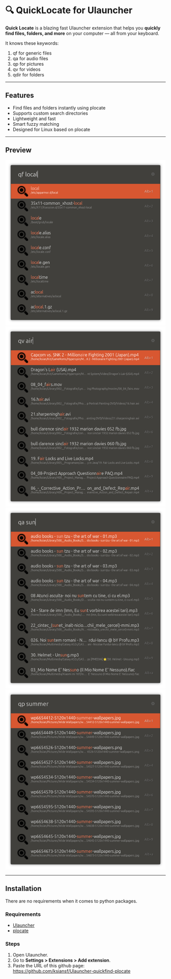 # 🔍 QuickLocate for Ulauncher

**Quick Locate** is a blazing fast Ulauncher extension that helps you **quickly find files, folders, and more** on your computer — all from your keyboard.

It knows these keywords:
1. qf for generic files
2. qa for audio files
3. qp for pictures
4. qv for videos
5. qdir for folders


---

## Features

- Find files and folders instantly using plocate
- Supports custom search directories
- Lightweight and fast
- Smart fuzzy matching
- Designed for Linux based on plocate

---

## Preview

![](images/examples/qf.png)
![](images/examples/qv.png)
![](images/examples/qa.png)
![](images/examples/qp.png)

---

##  Installation
There are no requirements when it comes to python packages.

### Requirements

- [Ulauncher](https://ulauncher.io/)
- [plocate](https://plocate.sesse.net/)

### Steps

1. Open Ulauncher.
2. Go to **Settings > Extensions > Add extension**.
3. Paste the URL of this github page: https://github.com/ksiansf/Ulauncher-quickfind-plocate
